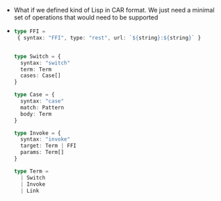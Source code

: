 - What if we defined kind of Lisp in CAR format. We just need a minimal set of operations that would need to be supported
- ```ts
  type FFI =
   { syntax: "FFI", type: "rest", url: `${string}:${string}` }
  
  
  type Switch = {
    syntax: "switch"
    term: Term
    cases: Case[]
  }
  
  type Case = {
    syntax: "case"
    match: Pattern
    body: Term
  }
  
  type Invoke = {
    syntax: "invoke"
    target: Term | FFI
    params: Term[]
  }
  
  type Term =
    | Switch
    | Invoke
    | Link
  
  
  
  ```